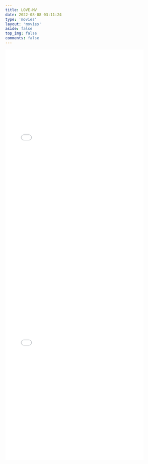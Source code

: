 ```yaml
---
title: LOVE-MV
date: 2022-08-08 03:11:24
type: 'movies'
layout: 'movies'
aside: false
top_img: false
comments: false
---
```


<div id="movies1"><iframe src="//player.bilibili.com/player.html?aid=23674863&bvid=BV19p411d7S9&cid=39537353&page=12" scrolling="no" border="0" frameborder="no" framespacing="0" height=650 width=440   allowfullscreen="true"></iframe></div>

<div id="movies2" ><iframe src="//player.bilibili.com/player.html?aid=634260161&bvid=BV1cb4y1b7Qv&cid=444523883&page=1" scrolling="no" border="0" frameborder="no" framespacing="0"  height=650 width=440 allowfullscreen="true"></iframe></div>
